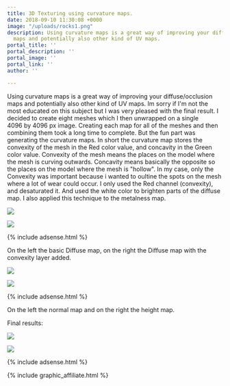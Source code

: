 ```yaml
---
title: 3D Texturing using curvature maps.
date: 2018-09-10 11:30:08 +0000
image: "/uploads/rocks1.png"
description: Using curvature maps is a great way of improving your diffuse/occlusion
  maps and potentially also other kind of UV maps.
portal_title: ''
portal_description: ''
portal_image: ''
portal_link: ''
author: ''

---
```

Using curvature maps is a great way of improving your diffuse/occlusion maps and potentially also other kind of UV maps. Im sorry if I'm not the most educated on this subject but I was very pleased with the final result. I decided to create eight meshes which I then unwrapped on a single 4096 by 4096 px image. Creating each map for all of the meshes and then combining them took a long time to complete. But the fun part was generating the curvature maps. In short the curvature map stores the convexity of the mesh in the Red color value, and concavity in the Green color value. Convexity of the mesh means the places on the model where the mesh is curving outwards. Concavity means basically the opposite so the places on the model where the mesh is "hollow". In my case, only the Convexity was important because i wanted to oultine the spots on the mesh where a lot of wear could occur. I only used the Red channel (convexity), and desaturated it. And used the white color to brighten parts of the diffuse map. I also applied this technique to the metalness map.

![](/uploads/diffuse2-1.png)

![](/uploads/diffuse2.png)

{% include adsense.html %}

On the left the basic Diffuse map, on the right the Diffuse map with the convexity layer added.

![](/uploads/normal.png)

![](/uploads/occlusion.png)

{% include adsense.html %}

On the left the normal map and on the right the height map.

Final results:

![](/uploads/unityeditor2.png)

![](/uploads/unityeditor.png)

{% include adsense.html %}

{% include graphic_affiliate.html %}
<br>